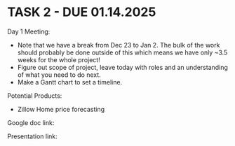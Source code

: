 # TASK 2 - DUE 01.14.2025


Day 1 Meeting:
- Note that we have a break from Dec 23 to Jan 2. The bulk of the work should probably be done outside of this which means we have only ~3.5 weeks for the whole project!
- Figure out scope of project, leave today with roles and an understanding of what you need to do next.
- Make a Gantt chart to set a timeline.

Potential Products:
-  Zillow Home price forecasting

Google doc link:

Presentation link:

